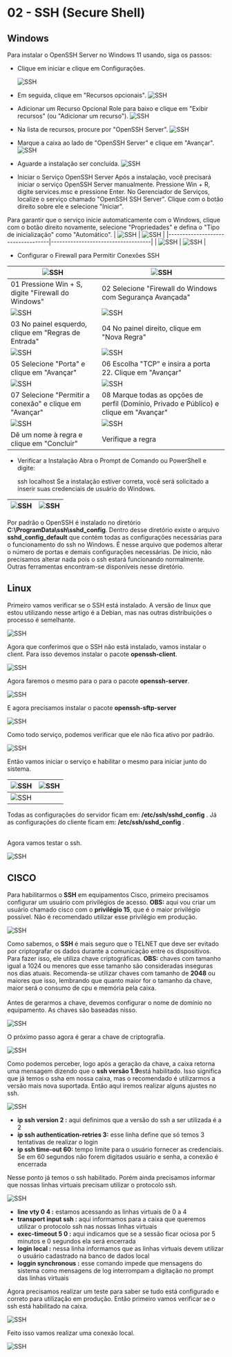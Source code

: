 # 02 - SSH (Secure Shell)

## Windows

Para instalar o OpenSSH Server no Windows 11 usando, siga os passos:

*  Clique em iniciar e clique em Configurações.

    ![SSH](Imagens/ssh/Windows/1.png)

* Em seguida, clique em "Recursos opcionais".
    ![SSH](Imagens/ssh/Windows/2.png)

* Adicionar um Recurso Opcional
Role para baixo e clique em "Exibir recursos" (ou "Adicionar um recurso").
    ![SSH](Imagens/ssh/Windows/3.png)

* Na lista de recursos, procure por "OpenSSH Server".
    ![SSH](Imagens/ssh/Windows/4.png)

* Marque a caixa ao lado de "OpenSSH Server" e clique em "Avançar".
    ![SSH](Imagens/ssh/Windows/5.png)

* Aguarde a instalação ser concluída.
    ![SSH](Imagens/ssh/Windows/6.png)

* Iniciar o Serviço OpenSSH Server
Após a instalação, você precisará iniciar o serviço OpenSSH Server manualmente.
Pressione Win + R, digite services.msc e pressione Enter.
No Gerenciador de Serviços, localize o serviço chamado "OpenSSH SSH Server".
Clique com o botão direito sobre ele e selecione "Iniciar".

Para garantir que o serviço inicie automaticamente com o Windows, clique com o botão direito novamente, selecione "Propriedades" e defina o "Tipo de inicialização" como "Automático".
| ![SSH](Imagens/ssh/Windows/7.png) | ![SSH](Imagens/ssh/Windows/8.png)  |
|-----------------------------------|------------------------------------|
| ![SSH](Imagens/ssh/Windows/9.png) | ![SSH](Imagens/ssh/Windows/10.png) |


* Configurar o Firewall para Permitir Conexões SSH

| ![SSH](Imagens/ssh/Windows/fw01.png)                    | ![SSH](Imagens/ssh/Windows/fw02.png)                      |
|---------------------------------------------------------|-----------------------------------------------------------|
| 01 Pressione Win + S, digite "Firewall do Windows"      | 02 Selecione "Firewall do Windows com Segurança Avançada" |
| ![SSH](Imagens/ssh/Windows/fw03.png)                    | ![SSH](Imagens/ssh/Windows/fw04.png)                      |
| 03 No painel esquerdo, clique em "Regras de Entrada"    | 04 No painel direito, clique em "Nova Regra"              |
| ![SSH](Imagens/ssh/Windows/fw05.png)                    | ![SSH](Imagens/ssh/Windows/fw06.png)                      |
| 05 Selecione "Porta" e clique em "Avançar"              | 06 Escolha "TCP" e insira a porta 22. Clique em "Avançar" |
| ![SSH](Imagens/ssh/Windows/fw07.png)                    | ![SSH](Imagens/ssh/Windows/fw08.png)                      |
| 07 Selecione "Permitir a conexão" e clique em "Avançar" | 08 Marque todas as opções de perfil (Domínio, Privado e Público) e clique em "Avançar"|
|![SSH](Imagens/ssh/Windows/fw09.png)                     | ![SSH](Imagens/ssh/Windows/fw10.png)                      |
| Dê um nome à regra e clique em "Concluir"               | Verifique a regra                                         |

* Verificar a Instalação
Abra o Prompt de Comando ou PowerShell e digite:

    ssh localhost
    Se a instalação estiver correta, você será solicitado a inserir suas credenciais de usuário do Windows.

| ![SSH](Imagens/ssh/Windows/11.png) | ![SSH](Imagens/ssh/Windows/12.png) |
|------------------------------------|------------------------------------|

Por padrão o OpenSSH é instalado no diretório **C:\ProgramData\ssh\sshd_config**.  Dentro desse diretório existe o arquivo **sshd_config_default** que contém todas as configurações necessárias para o funcionamento do ssh no Windows. É nesse arquivo que podemos alterar o número de portas e demais configurações necessárias. De inicio, não precisamos alterar nada pois o ssh estará funcionando normalmente. Outras ferramentas encontram-se disponíveis nesse diretório.


## Linux

Primeiro vamos verificar se o SSH está instalado. A versão de linux que estou utilizando nesse artigo é a Debian, mas nas outras distribuições o processo é semelhante. 

![SSH](Imagens/ssh/Linux/01.png)

Agora que conferimos que o SSH não está instalado, vamos instalar o client. Para isso devemos instalar o pacote **openssh-client**.

![SSH](Imagens/ssh/Linux/02.png)

Agora faremos o mesmo para o para o pacote **openssh-server**.

![SSH](Imagens/ssh/Linux/03.png)

E agora precisamos instalar o pacote **openssh-sftp-server**

![SSH](Imagens/ssh/Linux/04.png)

Como todo serviço, podemos verificar que ele não fica ativo por padrão.

![SSH](Imagens/ssh/Linux/04.png)

Então vamos iniciar o serviço e habilitar o mesmo para iniciar junto do sistema.

| ![SSH](Imagens/ssh/Linux/05.png) | ![SSH](Imagens/ssh/Linux/06.png) |
|----------------------------------|----------------------------------|
|![SSH](Imagens/ssh/Linux/07.png)                                     |

Todas as configurações do servidor ficam em: **/etc/ssh/sshd_config** . Já as configurações do cliente ficam em: **/etc/ssh/sshd_config** .<br></br>

Agora vamos testar o ssh.

![SSH](Imagens/ssh/Linux/08.png)

## CISCO

Para habilitarmos o **SSH** em equipamentos Cisco, primeiro precisamos configurar um usuário com privilégios de acesso. **OBS:** aqui vou criar um usuário chamado cisco com o **privilégio 15**, que é o maior privilégio possível. Não é recomendado utilizar esse privilégio em produção. 

![SSH](Imagens/ssh/Cisco/01.png)

Como sabemos, o **SSH** é mais seguro que o TELNET que deve ser evitado por criptografar os dados durante a comunicação entre os dispositivos. Para fazer isso, ele utiliza chave criptográficas. **OBS:** chaves com tamanho igual a 1024 ou menores que esse tamanho são consideradas inseguras nos dias atuais. Recomenda-se utilizar chaves com tamanho de **2048** ou maiores que isso, lembrando que quanto maior for o tamanho da chave, maior será o consumo de cpu e memória pela caixa. <br></br>
Antes de gerarmos a chave, devemos configurar o nome de domínio no equipamento. As chaves são baseadas nisso. 

![SSH](Imagens/ssh/Cisco/02.png)  

O próximo passo agora é gerar a chave de criptografia.

![SSH](Imagens/ssh/Cisco/03.png)

Como podemos perceber, logo após a geração da chave, a caixa retorna uma mensagem dizendo que o **ssh versão 1.9**está habilitado. Isso significa que já temos o ssha em nossa caixa, mas o recomendado é utilizarmos a versão mais nova suportada. Então aqui iremos realizar alguns ajustes no ssh.

![SSH](Imagens/ssh/Cisco/04.png)

* **ip ssh version 2 :** aqui definimos que a versão do ssh a ser utilizada é a 2
* **ip ssh authentication-retries 3:** esse linha define que só temos 3 tentativas de realizar o login
* **ip ssh time-out 60:** tempo limite para o usuário fornecer as credenciais. Se em 60 segundos não forem digitados usuário e senha, a conexão é encerrada

Nesse ponto já temos o ssh habilitado. Porém ainda precisamos informar que nossas linhas virtuais precisam utilizar o protocolo ssh.

![SSH](Imagens/ssh/Cisco/05.png)

* **line vty 0 4 :** estamos acessando as linhas virtuais de 0 a 4
* **transport input ssh :** aqui informamos para a caixa que queremos utilizar o protocolo ssh nas nossas linhas virtuais
* **exec-timeout 5 0 :** aqui indicamos que se a sessão ficar ociosa por 5 minutos e 0 segundos ela será encerrada
* **login local :** nessa linha informamos que as linhas virtuais devem utilizar o usuário cadastrado na banco de dados local
* **loggin synchronous :** esse comando impede que mensagens do sistema como mensagens de log interrompam a digitação no prompt das linhas virtuais

Agora precisamos realizar um teste para saber se tudo está configurado e correto para utilização em produção. Então primeiro vamos verificar se o ssh está habilitado na caixa.

![SSH](Imagens/ssh/Cisco/06.png)

Feito isso vamos realizar uma conexão local.

![SSH](Imagens/ssh/Cisco/07.png)
